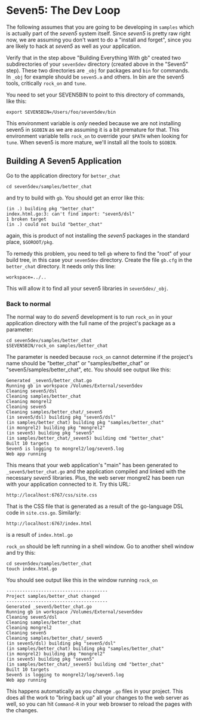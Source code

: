 # Seven5: The Dev Loop

The following assumes that you are going to be developing in `samples` which is actually part of the *seven5* system itself.  Since *seven5* is pretty raw right now, we are assuming you don't want to do a "install and forget", since you are likely to hack at *seven5* as well as your application.

Verify that in the step above "Building Everything With gb" created two subdirectories of your `seven5dev` directory (created above in the "Seven5" step).   These two directories are `_obj` for packages and `bin` for commands.  In `_obj` for example should be `seven5.a` and others.  In bin are the seven5 tools, critically `rock_on` and `tune`.

You need to set your SEVEN5BIN to point to this directory of commands, like this:

	export SEVEN5BIN=/Users/foo/seven5dev/bin
	
This environment variable is _only_ needed because we are not installing seven5 in `$GOBIN` as we are assuming it is a bit premature for that.  This environment variable tells `rock_on` to override your `$PATH` when looking for `tune`.  When seven5 is more mature, we'll install all the tools to `$GOBIN`.

## Building A Seven5 Application

Go to the application directory for `better_chat` 
	
	cd seven5dev/samples/better_chat

and try to build with `gb`.  You should get an error like this:

	(in .) building pkg "better_chat"
	index.html.go:3: can't find import: "seven5/dsl"
	1 broken target
	(in .) could not build "better_chat"

again, this is product of not installing the *seven5* packages in the standard place, `$GOROOT/pkg`.

To remedy this problem, you need to tell `gb` where to find the "root" of your build tree, in this case your `seven5dev` directory.  Create the file `gb.cfg` in the `better_chat` directory.  It needs only this line:

	workspace=../..
	
This will allow it to find all your seven5 libraries in `seven5dev/_obj`.

### Back to normal

The normal way to do *seven5* development is to run `rock_on` in your application directory with the full name of the project's package as a parameter:
	
	cd seven5dev/samples/better_chat
	$SEVEN5BIN/rock_on samples/better_chat
	
The parameter is needed because `rock_on` cannot determine if the project's name should be "better_chat" or "samples/better_chat"  or "seven5/samples/better_chat", etc.  You should see output like this:

	Generated _seven5/better_chat.go
	Running gb in workspace /Volumes/External/seven5dev
	Cleaning seven5/dsl
	Cleaning samples/better_chat
	Cleaning mongrel2
	Cleaning seven5
	Cleaning samples/better_chat/_seven5
	(in seven5/dsl) building pkg "seven5/dsl"
	(in samples/better_chat) building pkg "samples/better_chat"
	(in mongrel2) building pkg "mongrel2"
	(in seven5) building pkg "seven5"
	(in samples/better_chat/_seven5) building cmd "better_chat"
	Built 10 targets
	Seven5 is logging to mongrel2/log/seven5.log
	Web app running
	
This means that your web application's "main" has been generated to `_seven5/better_chat.go` and the application compiled and linked with the necessary *seven5* libraries.  Plus, the web server mongrel2 has been run with your application connected to it.  Try this URL:

	http://localhost:6767/css/site.css

That is the CSS file that is generated as a result of the go-language DSL code in `site.css.go`.  Similarly:

	http://localhost:6767/index.html

is a result of `index.html.go`

`rock_on` should be left running in a shell window.  Go to another shell window and try this:

	cd seven5dev/samples/better_chat
	touch index.html.go

You should see output like this in the window running `rock_on`

	--------------------------------------
	Project samples/better_chat changed
	--------------------------------------
	Generated _seven5/better_chat.go
	Running gb in workspace /Volumes/External/seven5dev
	Cleaning seven5/dsl
	Cleaning samples/better_chat
	Cleaning mongrel2
	Cleaning seven5
	Cleaning samples/better_chat/_seven5
	(in seven5/dsl) building pkg "seven5/dsl"
	(in samples/better_chat) building pkg "samples/better_chat"
	(in mongrel2) building pkg "mongrel2"
	(in seven5) building pkg "seven5"
	(in samples/better_chat/_seven5) building cmd "better_chat"
	Built 10 targets
	Seven5 is logging to mongrel2/log/seven5.log
	Web app running

This happens automatically as you change `.go` files in your project.  This does all the work to "bring back up" all your changes to the web server as well, so you can hit `Command-R` in your web browser to reload the pages with the changes.


